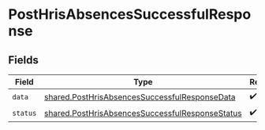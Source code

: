 # PostHrisAbsencesSuccessfulResponse


## Fields

| Field                                                                                                              | Type                                                                                                               | Required                                                                                                           | Description                                                                                                        |
| ------------------------------------------------------------------------------------------------------------------ | ------------------------------------------------------------------------------------------------------------------ | ------------------------------------------------------------------------------------------------------------------ | ------------------------------------------------------------------------------------------------------------------ |
| `data`                                                                                                             | [shared.PostHrisAbsencesSuccessfulResponseData](../../models/shared/posthrisabsencessuccessfulresponsedata.md)     | :heavy_check_mark:                                                                                                 | N/A                                                                                                                |
| `status`                                                                                                           | [shared.PostHrisAbsencesSuccessfulResponseStatus](../../models/shared/posthrisabsencessuccessfulresponsestatus.md) | :heavy_check_mark:                                                                                                 | N/A                                                                                                                |